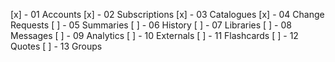 [x] - 01 Accounts
[x] - 02 Subscriptions
[x] - 03 Catalogues
[x] - 04 Change Requests
[ ] - 05 Summaries
[ ] - 06 History
[ ] - 07 Libraries
[ ] - 08 Messages
[ ] - 09 Analytics
[ ] - 10 Externals
[ ] - 11 Flashcards
[ ] - 12 Quotes
[ ] - 13 Groups